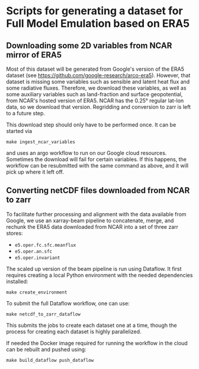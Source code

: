 # Scripts for generating a dataset for Full Model Emulation based on ERA5

## Downloading some 2D variables from NCAR mirror of ERA5

Most of this dataset will be generated from Google's version of the ERA5
dataset (see https://github.com/google-research/arco-era5). However, that dataset
is missing some variables such as sensible and latent heat flux and some radiative
fluxes. Therefore, we download these variables, as well as some auxiliary variables
such as land-fraction and surface geopotential, from NCAR's hosted version of ERA5.
NCAR has the 0.25° regular lat-lon data, so we download that version. Regridding and
conversion to zarr is left to a future step.

This download step should only have to be performed once. It can be started via
```
make ingest_ncar_variables
```
and uses an argo workflow to run on our Google cloud resources. Sometimes the download
will fail for certain variables. If this happens, the workflow can be resubmitted
with the same command as above, and it will pick up where it left off.

## Converting netCDF files downloaded from NCAR to zarr

To facilitate further processing and alignment with the data available from
Google, we use an xarray-beam pipeline to concatenate, merge, and rechunk the
ERA5 data downloaded from NCAR into a set of three zarr stores:

- `e5.oper.fc.sfc.meanflux`
- `e5.oper.an.sfc`
- `e5.oper.invariant`

The scaled up version of the beam pipeline is run using Dataflow. It first
requires creating a local Python environment with the needed dependencies
installed:

```
make create_environment
```

To submit the full Dataflow workflow, one can use:

```
make netcdf_to_zarr_dataflow
```

This submits the jobs to create each dataset one at a time, though the process
for creating each dataset is highly parallelized.

If needed the Docker image required for running the workflow in the cloud can
be rebuilt and pushed using:

```
make build_dataflow push_dataflow
```

